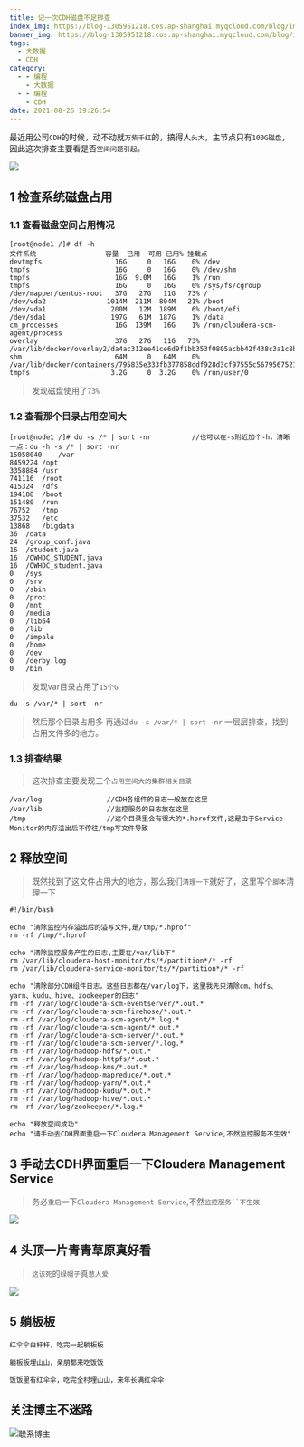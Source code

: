 ```yaml
---
title: 记一次CDH磁盘不足排查 
index_img: https://blog-1305951218.cos.ap-shanghai.myqcloud.com/blog/image/articleBg/1(93).jpg 
banner_img: https://blog-1305951218.cos.ap-shanghai.myqcloud.com/blog/image/articleBg/1(93).jpg 
tags:
  - 大数据
  - CDH 
category:
  - - 编程
    - 大数据
  - - 编程
    - CDH 
date: 2021-08-26 19:26:54
---
```


最近用公司`CDH`的时候，动不动就`万紫千红`的，搞得人`头大`，主节点只有`100G磁盘`，因此这次排查主要看是否`空间问题引起`。

<!-- more -->

![](https://blog-1305951218.cos.ap-shanghai.myqcloud.com/blog/image/icon/touBuYinDaoGuanZhu.gif)
## 1 检查系统磁盘占用

### 1.1 查看磁盘空间占用情况

```shell
[root@node1 /]# df -h
文件系统                 容量  已用  可用 已用% 挂载点
devtmpfs                  16G     0   16G    0% /dev
tmpfs                     16G     0   16G    0% /dev/shm
tmpfs                     16G  9.0M   16G    1% /run
tmpfs                     16G     0   16G    0% /sys/fs/cgroup
/dev/mapper/centos-root   37G   27G   11G   73% /
/dev/vda2               1014M  211M  804M   21% /boot
/dev/vda1                200M   12M  189M    6% /boot/efi
/dev/sda1                197G   61M  187G    1% /data
cm_processes              16G  139M   16G    1% /run/cloudera-scm-agent/process
overlay                   37G   27G   11G   73% /var/lib/docker/overlay2/da4ac312ee41ce6d9f1bb353f0805acbb42f438c3a1c8b50b897372816232d15/merged
shm                       64M     0   64M    0% /var/lib/docker/containers/795835e333fb377858ddf928d3cf97555c5679567521b84a3420cba96484dc33/shm
tmpfs                    3.2G     0  3.2G    0% /run/user/0
```

> 发现磁盘使用了`73%`

### 1.2 查看那个目录占用空间大

```shell
[root@node1 /]# du -s /* | sort -nr          //也可以在-s附近加个-h，清晰一点：du -h -s /* | sort -nr
15058040	/var
8459224	/opt
3358884	/usr
741116	/root
415324	/dfs
194188	/boot
151480	/run
76752	/tmp
37532	/etc
13868	/bigdata
36	/data
24	/group_conf.java
16	/student.java
16	/OWHDC_STUDENT.java
16	/OWHDC_student.java
0	/sys
0	/srv
0	/sbin
0	/proc
0	/mnt
0	/media
0	/lib64
0	/lib
0	/impala
0	/home
0	/dev
0	/derby.log
0	/bin
```

> 发现var目录占用了`15个G`

```shell
du -s /var/* | sort -nr
```

> 然后那个目录占用多 再通过`du -s /var/* | sort -nr` 一层层排查，找到占用文件多的地方。

### 1.3 排查结果

> 这次排查主要发现三个`占用空间大的集群相关目录`

```shell
/var/log                //CDH各组件的日志一般放在这里
/var/lib                //监控服务的日志放在这里
/tmp                    //这个目录里会有很大的*.hprof文件,这是由于Service Monitor的内存溢出后不停往/tmp写文件导致
```

## 2 释放空间

> 既然找到了这文件占用大的地方，那么我们`清理一下`就好了，这里写个`脚本`清理一下

```shell
#!/bin/bash

echo "清除监控内存溢出后的溢写文件,是/tmp/*.hprof"
rm -rf /tmp/*.hprof

echo "清除监控服务产生的日志,主要在/var/lib下"
rm /var/lib/cloudera-host-monitor/ts/*/partition*/* -rf
rm /var/lib/cloudera-service-monitor/ts/*/partition*/* -rf

echo "清除部分CDH组件日志，这些日志都在/var/log下，这里我先只清除cm、hdfs、yarn、kudu、hive、zookeeper的日志"
rm -rf /var/log/cloudera-scm-eventserver/*.out.*
rm -rf /var/log/cloudera-scm-firehose/*.out.*
rm -rf /var/log/cloudera-scm-agent/*.log.*
rm -rf /var/log/cloudera-scm-agent/*.out.*
rm -rf /var/log/cloudera-scm-server/*.out.*
rm -rf /var/log/cloudera-scm-server/*.log.*
rm -rf /var/log/hadoop-hdfs/*.out.*
rm -rf /var/log/hadoop-httpfs/*.out.*
rm -rf /var/log/hadoop-kms/*.out.*
rm -rf /var/log/hadoop-mapreduce/*.out.*
rm -rf /var/log/hadoop-yarn/*.out.*
rm -rf /var/log/hadoop-kudu/*.out.*
rm -rf /var/log/hadoop-hive/*.out.*
rm -rf /var/log/zookeeper/*.log.*

echo "释放空间成功"
echo "请手动去CDH界面重启一下Cloudera Management Service,不然监控服务不生效"
```

## 3 手动去CDH界面重启一下Cloudera Management Service

> 务必`重启`一下`Cloudera Management Service`,不然`监控服务``不生效`

![](https://blog-1305951218.cos.ap-shanghai.myqcloud.com/blog/image/articleContent/记一次CDH磁盘不足排查/1.png)

## 4 头顶一片青青草原真好看

> `这该死`的`绿帽子`真`惹人爱`

![](https://blog-1305951218.cos.ap-shanghai.myqcloud.com/blog/image/articleContent/记一次CDH磁盘不足排查/2.png)

## 5 躺板板

`红伞伞白杆杆，吃完一起躺板板`

`躺板板埋山山，亲朋都来吃饭饭`

`饭饭里有红伞伞，吃完全村埋山山，来年长满红伞伞`

## 关注博主不迷路

![联系博主](https://blog-1305951218.cos.ap-shanghai.myqcloud.com/blog/image/icon/wechatFindMeNew.png)
